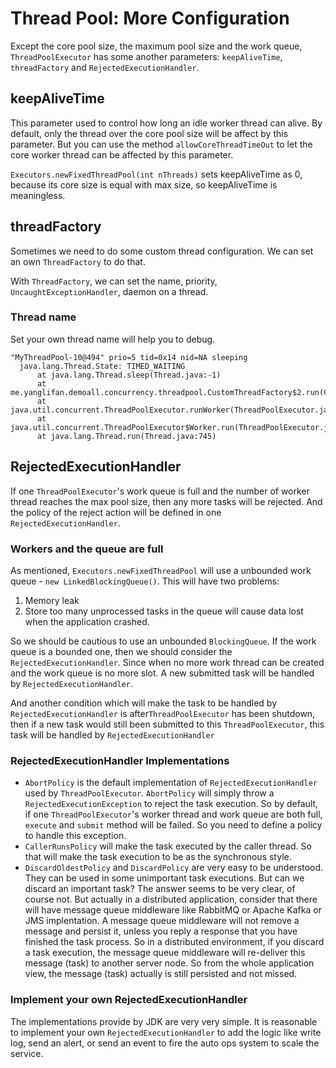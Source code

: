 # Thread Pool: More Configuration

Except the core pool size, the maximum pool size and the work queue, `ThreadPoolExecutor` has some another parameters: `keepAliveTime`, `threadFactory` and `RejectedExecutionHandler`.

## keepAliveTime
This parameter used to control how long an idle worker thread can alive. By default, only the thread over the core pool size will be affect by this parameter. But you can use the method `allowCoreThreadTimeOut` to let the core worker thread can be affected by this parameter.

`Executors.newFixedThreadPool(int nThreads)` sets keepAliveTime as 0, because its core size is equal with max size, so keepAliveTime is meaningless.

## threadFactory
Sometimes we need to do some custom thread configuration. We can set an own `ThreadFactory` to do that.

With `ThreadFactory`, we can set the name, priority, `UncaughtExceptionHandler`, daemon on a thread.

### Thread name
Set your own thread name will help you to debug.
```
"MyThreadPool-10@494" prio=5 tid=0x14 nid=NA sleeping
  java.lang.Thread.State: TIMED_WAITING
	  at java.lang.Thread.sleep(Thread.java:-1)
	  at me.yanglifan.demoall.concurrency.threadpool.CustomThreadFactory$2.run(CustomThreadFactory.java:25)
	  at java.util.concurrent.ThreadPoolExecutor.runWorker(ThreadPoolExecutor.java:1142)
	  at java.util.concurrent.ThreadPoolExecutor$Worker.run(ThreadPoolExecutor.java:617)
	  at java.lang.Thread.run(Thread.java:745)
```

## RejectedExecutionHandler
If one `ThreadPoolExecutor`'s work queue is full and the number of worker thread reaches the max pool size, then any more tasks will be rejected. And the policy of the reject action will be defined in one `RejectedExecutionHandler`.

### Workers and the queue are full
As mentioned,  `Executors.newFixedThreadPool` will use a unbounded work queue - `new LinkedBlockingQueue()`.  This will have two problems: 

1. Memory leak
1. Store too many unprocessed tasks in the queue will cause data lost when the application crashed. 

So we should be cautious to use an unbounded `BlockingQueue`. If the work queue is a bounded one, then we should consider the `RejectedExecutionHandler`. Since when no more work thread can be created and the work queue is no more slot. A new submitted task will be handled by `RejectedExecutionHandler`.

And another condition which will make the task to be handled by `RejectedExecutionHandler` is after`ThreadPoolExecutor` has been shutdown, then if a new task would still been submitted to this `ThreadPoolExecutor`, this task will be handled by `RejectedExecutionHandler`

### RejectedExecutionHandler Implementations

* `AbortPolicy` is the default implementation of `RejectedExecutionHandler` used by `ThreadPoolExecutor`. `AbortPolicy` will simply throw a `RejectedExecutionException` to reject the task execution. So by default, if one `ThreadPoolExecutor`'s worker thread and work queue are both full, `execute` and `submit` method will be failed. So you need to define a policy to handle this exception.
* `CallerRunsPolicy` will make the task executed by the caller thread. So that will make the task execution to be as the synchronous style.
* `DiscardOldestPolicy` and `DiscardPolicy` are very easy to be understood. They can be used in some unimportant task executions. But can we discard an important task? The answer seems to be very clear, of course not. But actually in a distributed application, consider that there will have message queue middleware like RabbitMQ or Apache Kafka or JMS implentation. A message queue middleware will not remove a message and persist it, unless you reply a response that you have finished the task process. So in a distributed environment, if you discard a task execution, the message queue middleware will re-deliver this message (task) to another server node. So from the whole application view, the message (task) actually is still persisted and not missed.

### Implement your own RejectedExecutionHandler
The implementations provide by JDK are very very simple. It is reasonable to implement your own `RejectedExecutionHandler` to add the logic like write log, send an alert, or send an event to fire the auto ops system to scale the service.